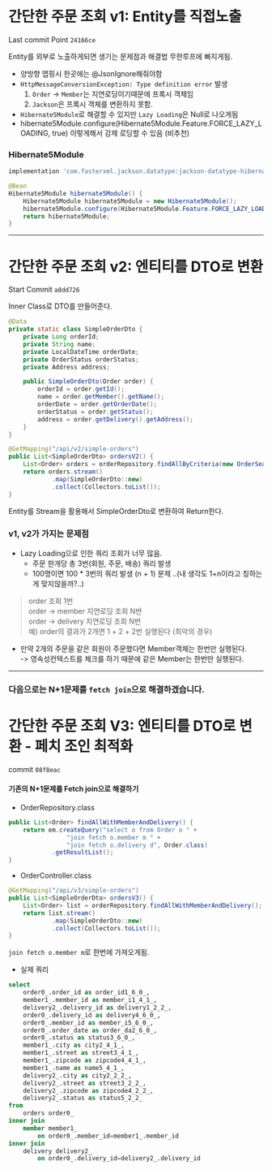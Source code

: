 # 간단한 주문 조회 v1: Entity를 직접노출   

Last commit Point `24166ce`   

Entity를 외부로 노출하게되면 생기는 문제점과 해결법
무한루프에 빠지게됨. 
- 양방향 맵핑시 한곳에는 @JsonIgnore해줘야함
- `HttpMessageConversionException: Type definition error` 발생
     1. `Order` -> `Member`는 지연로딩이기때문에 프록시 객체임
     2. `Jackson`은 프록시 객체를 변환하지 못함.
- `Hibernate5Module`로 해결할 수 있지만 `Lazy Loading`은 Null로 나오게됨
- hibernate5Module.configure(Hibernate5Module.Feature.FORCE_LAZY_LOADING, true) 이렇게해서 강제 로딩할 수 있음 (비추천)


### Hibernate5Module

```gradle
implementation 'com.fasterxml.jackson.datatype:jackson-datatype-hibernate5'
```

```java
@Bean
Hibernate5Module hibernate5Module() {
    Hibernate5Module hibernate5Module = new Hibernate5Module();
    hibernate5Module.configure(Hibernate5Module.Feature.FORCE_LAZY_LOADING, true);
    return hibernate5Module;
}
```

---
   
# 간단한 주문 조회 v2: 엔티티를 DTO로 변환

Start Commit `a8dd726`

Inner Class로 DTO를 만들어준다.
```java
@Data
private static class SimpleOrderDto {
    private Long orderId;
    private String name;
    private LocalDateTime orderDate;
    private OrderStatus orderStatus;
    private Address address;

    public SimpleOrderDto(Order order) {
        orderId = order.getId();
        name = order.getMember().getName();
        orderDate = order.getOrderDate();
        orderStatus = order.getStatus();
        address = order.getDelivery().getAddress();
    }
}
```

```java
@GetMapping("/api/v2/simple-orders")
public List<SimpleOrderDto> ordersV2() {
    List<Order> orders = orderRepository.findAllByCriteria(new OrderSearch());
    return orders.stream()
            .map(SimpleOrderDto::new)
            .collect(Collectors.toList());
}
```
Entity를 Stream을 활용해서 SimpleOrderDto로 변환하여 Return한다.


### v1, v2가 가지는 문제점
- Lazy Loading으로 인한 쿼리 조회가 너무 많음.
    - 주문 한개당 총 3번(회원, 주문, 배송) 쿼리 발생
    - 100명이면 100 * 3번의 쿼리 발생 (n + 1) 문제 ..(내 생각도 1+n이라고 칭하는게 맞지않을까?..)   

> order 조회 1번   
> order -> member 지연로딩 조회 N번   
> order -> delivery 지연로딩 조회 N번   
> 예) order의 결과가 2개면 1 + 2 + 2번 실행된다 (최악의 경우)

* 만약 2개의 주문을 같은 회원이 주문했다면 Member객체는 한번만 실행된다.   
-> 영속성컨텍스트를 체크를 하기 때문에 같은 Member는 한번만 실행된다.

---
### 다음으로는 N+1문제를 `fetch join`으로 해결하겠습니다.


# 간단한 주문 조회 V3: 엔티티를 DTO로 변환 - 페치 조인 최적화

commit `08f8eac`

#### 기존의 N+1문제를 Fetch join으로 해결하기
- OrderRepository.class
```java
public List<Order> findAllWithMemberAndDelivery() {
    return em.createQuery("select o from Order o " +
                "join fetch o.member m " +
                "join fetch o.delivery d", Order.class)
            .getResultList();
}
```
- OrderController.class
```java
@GetMapping("/api/v3/simple-orders")
public List<SimpleOrderDto> ordersV3() {
    List<Order> list = orderRepository.findAllWithMemberAndDelivery();
    return list.stream()
            .map(SimpleOrderDto::new)
            .collect(Collectors.toList());
}
```
`join fetch o.member m`로 한번에 가져오게됨.

- 실제 쿼리
```sql
select
    order0_.order_id as order_id1_6_0_,
    member1_.member_id as member_i1_4_1_,
    delivery2_.delivery_id as delivery1_2_2_,
    order0_.delivery_id as delivery4_6_0_,
    order0_.member_id as member_i5_6_0_,
    order0_.order_date as order_da2_6_0_,
    order0_.status as status3_6_0_,
    member1_.city as city2_4_1_,
    member1_.street as street3_4_1_,
    member1_.zipcode as zipcode4_4_1_,
    member1_.name as name5_4_1_,
    delivery2_.city as city2_2_2_,
    delivery2_.street as street3_2_2_,
    delivery2_.zipcode as zipcode4_2_2_,
    delivery2_.status as status5_2_2_ 
from
    orders order0_ 
inner join
    member member1_ 
        on order0_.member_id=member1_.member_id 
inner join
    delivery delivery2_ 
        on order0_.delivery_id=delivery2_.delivery_id

```